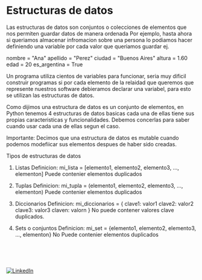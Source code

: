 # Estructuras de datos

Las estructuras de datos son conjuntos o colecciones de elementos que nos permiten guardar datos de manera ordenada
Por ejemplo, hasta ahora si queriamos almacenar infromacion sobre una persona lo podiamos hacer definiendo una variable por cada valor que queriamos guardar ej.

nombre = "Ana"
apellido = "Perez"
ciudad = "Buenos Aires"
altura = 1.60
edad = 20
es_argentina = True

Un programa utiliza cientos de variables para funcionar, seria muy dificil construir programas si por cada elemento de la relaidad que queremos que represente nuestros software debieramos declarar una variabel, para esto se utilizan las estructuras de datos.

Como dijimos una estructura de datos es un conjunto de elementos, en Python tenemos 4 estructuras de datos basicas cada una de ellas tiene sus propias caracteristicas y funcionalidades. Debemos concerlas para saber cuando usar cada una de ellas segun el caso.

Importante: Decimos que una estructura de datos es mutable cuando podemos modefiicar sus elementos despues de haber sido creadas.

Tipos de estructuras de datos
1. Listas
    Definicion: mi_lista = [elemento1, elemento2, elemento3, ..., elementon]
    Puede contenier elementos duplicados

2. Tuplas
    Definicion: mi_tupla = (elemento1, elemento2, elemento3, ..., elementon)
    Puede contenier elementos duplicados

3. Diccionarios
    Definicion: mi_diccionarios = {
                                      clave1: valor1
                                      clave2: valor2
                                      clave3: valor3
                                      claven: valorn
                                  }
    No puede contener valores clave duplicados.

4. Sets o conjuntos
    Definicion: mi_set = {elemento1, elemento2, elemento3, ..., elementon}
    No Puede contenier elementos duplicados


<br>
<br>
<br>

[![LinkedIn](https://img.shields.io/badge/LinkedIn-Martin_Ferraguti-0077B5?style=for-the-badge&logo=linkedin&logoColor=white&labelColor=101010)](https://www.linkedin.com/in/martin-ferraguti/)
